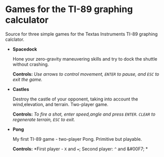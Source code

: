 Games for the TI-89 graphing calculator
=======================================

Source for three simple games for the Textas Instruments TI-89 graphing calclator.

* **Spacedock**
 
  Hone your zero-gravity maneuvering skills and try to dock the shuttle without crashing.

  **Controls:** *Use arrows to control movement, ``ENTER`` to pause, and ``ESC`` to exit the game.*

* **Castles**
 
  Destroy the castle of your opponent, taking into account the wind,elevation, and terrain. Two-player game.
 
  **Controls:** *To fire a shot, enter speed,angle and press ``ENTER``. ``CLEAR`` to regenerate terrain,
  ``ESC`` to exit.*

  
* **Pong**

  My first TI-89 game - two-player Pong. Primitive but playable.
 
  **Controls:** *First player - ``X`` and ``=``; Second player: ``^`` and &#00F7; *
